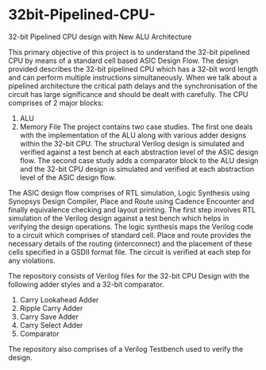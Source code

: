 # 32bit-Pipelined-CPU-
32-bit Pipelined CPU design with New ALU Architecture

This primary objective of this project is to understand the 32-bit pipelined CPU by means of a standard cell based ASIC Design Flow. The design provided describes the 32-bit pipelined CPU which has a 32-bit word length and can perform multiple instructions simultaneously. When we talk about a pipelined architecture the critical path delays and the synchronisation of the circuit has large significance and should be dealt with carefully. The CPU comprises of 2 major blocks:
1)	ALU
2)	Memory File 
The project contains two case studies. The first one deals with the implementation of the ALU along with various adder designs within the 32-bit CPU. The structural Verilog design is simulated and verified against a test bench at each abstraction level of the ASIC design flow. The second case study adds a comparator block to the ALU design and the 32-bit CPU design is simulated and verified at each abstraction level of the ASIC design flow.   

The ASIC design flow comprises of RTL simulation, Logic Synthesis using Synopsys Design Compiler, Place and Route using Cadence Encounter and finally equivalence checking and layout printing. The first step involves RTL simulation of the Verilog design against a test bench which helps in verifying the design operations. The logic synthesis maps the Verilog code to a circuit which comprises of standard cell. Place and route provides the necessary details of the routing (interconnect) and the placement of these cells specified in a GSDII format file. The circuit is verified at each step for any violations. 


The repository consists of Verilog files for the 32-bit CPU Design with the following adder styles and a 32-bit comparator.   
1) Carry Lookahead Adder
2) Ripple Carry Adder
3) Carry Save Adder 
4) Carry Select Adder
5) Comparator

The repository also comprises of a Verilog Testbench used to verify the design.
